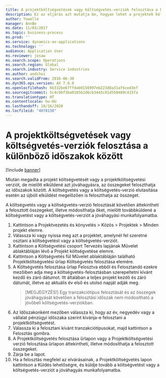 ```yaml
---
title: A projektköltségvetések vagy költségvetés-verziók felosztása a különböző időszakok között
description: Ez az eljárás azt mutatja be, hogyan lehet a projektek költségvetési összegeit időszakok között felosztani.
author: Yowelle
manager: AnnBe
ms.date: 11/03/2017
ms.topic: business-process
ms.prod: ''
ms.service: dynamics-ax-applications
ms.technology: ''
audience: Application User
ms.reviewer: josaw
ms.search.scope: Operations
ms.search.region: Global
ms.search.industry: Service industries
ms.author: andchoi
ms.search.validFrom: 2016-06-30
ms.dyn365.ops.version: AX 7.0.0
ms.openlocfilehash: 6b332be67ffdab0156997eb223d8a31af6ced3ef
ms.sourcegitcommit: 5c4c9bf3ba018562d6cb3443c01d550489c415fa
ms.translationtype: HT
ms.contentlocale: hu-HU
ms.lasthandoff: 10/16/2020
ms.locfileid: "4078150"
---
```

# <a name="allocate-a-project-budget-or-budget-revision-across-periods"></a>A projektköltségvetések vagy költségvetés-verziók felosztása a különböző időszakok között

[!include [banner](../../includes/banner.md)]

Miután megadta a projekt költségvetését vagy a projektköltségvetési verziót, de mielőtt elküldené azt jóváhagyásra, az összegeket feloszthatja az időszakok között. A költségvetés vagy a költségvetés-verzió elutasítása esetén az újbóli elküldést megelőzően is feloszthatja az összeget. 

A költségvetés vagy a költségvetés-verzió felosztását követően áttekintheti a felosztott összegeket, illetve módosíthatja őket, mielőtt továbbküldené a költségvetést vagy a költségvetés-verziót a jóváhagyási munkafolyamatba. 

1. Kattintson a Projektvezetés és könyvelés > Közös > Projektek > Minden projekt elemre. 
2. Válassza ki vagy nyissa meg azt a projektet, amelynél fel szeretné osztani a költségvetést vagy a költségvetés-verziót. 
3. Kattintson a Költségvetési csoport Tervezés lapjának Művelet ablaktábláján lévő a Projekt költségvetése elemre. 
4. Kattintson a Költségvetés fül Művelet ablaktábláján található Projektköltségvetési űrlap Költségvetés felosztása elemére. 
5. A Költségvetés felosztása űrlap Felosztva ebből és Felosztandó ezekre mezőiben adja meg a költségvetés-felosztásban szerepeltetni kívánt kezdő és záró dátumot. Itt általában a teljes projekt kezdő és záró dátumát, illetve az aktuális év első és utolsó napját adják meg.  
   > [MEGJEGYZÉS!] Egy tranzakciótípus felosztását és az összegek jóváhagyását követően a felosztási időszak nem módosítható a jövőbeli költségvetés-verziókban. 
6. Az Időszakonként mezőben válassza ki, hogy az év, negyedév vagy a vállalat pénzügyi időszaka szerint kívánja-e felosztani a projektköltségvetést.
7. Válassza ki a felosztani kívánt tranzakciótípusokat, majd kattintson a Felosztás gombra. 
8. A Projektköltségvetés felosztása űrlapon vagy a Projektköltségvetési verzió felosztása űrlapon áttekintheti, illetve módosíthatja a felosztott összegeket. 
9. Zárja be a lapot.
10. Ha a felosztás megfelel az elvárásainak, a Projektköltségvetés lapon kattintson a Küldés lehetőségre, és küldje tovább a költségvetést vagy a költségvetés-verziót a jóváhagyás munkafolyamatba.  



